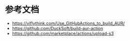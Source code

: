 


# 参考文档
- https://viflythink.com/Use_GitHubActions_to_build_AUR/
- https://github.com/DuckSoft/build-aur-action
- https://github.com/marketplace/actions/upload-s3